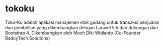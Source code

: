 # tokoku
Toko-Ku adalah aplikasi manajemen stok gudang untuk transaksi penjualan dan pembelian yang dikembangkan dengan Laravel 5.5 dan dukungan dari Bootstrap 4. Dikembangkan oleh Moch Diki Widianto (Co-Founder BaduyTech Solutions)
